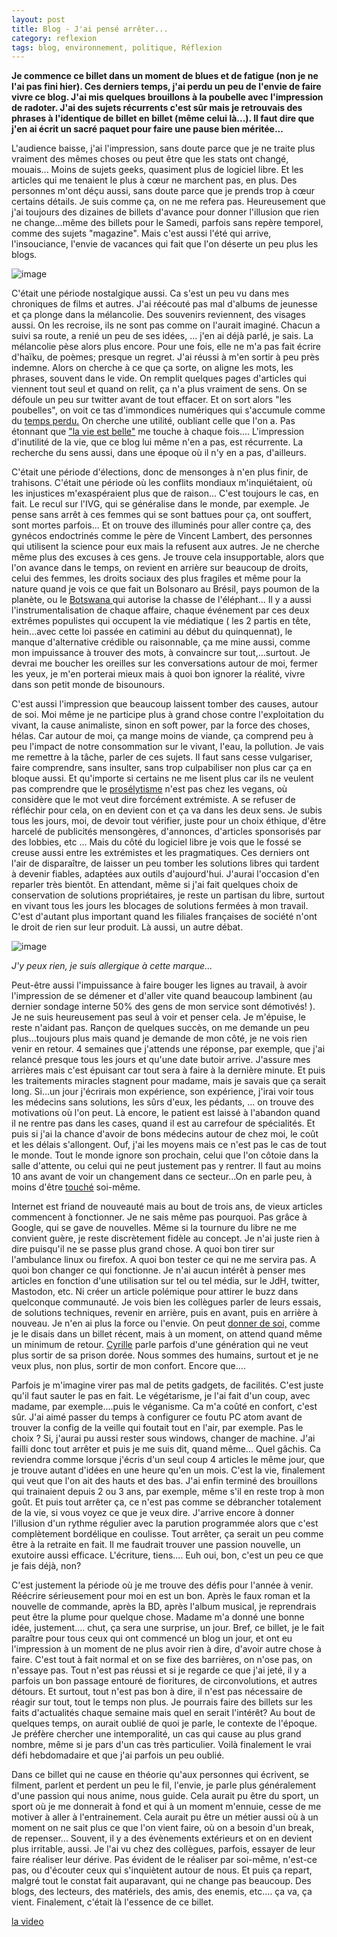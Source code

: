 ```yaml
---
layout: post
title: Blog - J'ai pensé arrêter...
category: reflexion
tags: blog, environnement, politique, Réflexion
---
```

**Je commence ce billet dans un moment de blues et de fatigue (non je ne l'ai pas fini hier). Ces derniers temps, j'ai perdu un peu de l'envie de faire vivre ce blog. J'ai mis quelques brouillons à la poubelle avec l'impression de radoter. J'ai des sujets récurrents c'est sûr mais je retrouvais des phrases à l'identique de billet en billet (même celui là...). Il faut dire que j'en ai écrit un sacré paquet pour faire une pause bien méritée...**

L'audience baisse, j'ai l'impression, sans doute parce que je ne traite plus vraiment des mêmes choses ou peut être que les stats ont changé, mouais... Moins de sujets geeks, quasiment plus de logiciel libre. Et les articles qui me tenaient le plus à cœur ne marchent pas, en plus. Des personnes m'ont déçu aussi, sans doute parce que je prends trop à cœur certains détails. Je suis comme ça, on ne me refera pas. Heureusement que j'ai toujours des dizaines de billets d'avance pour donner l'illusion que rien ne change...même des billets pour le Samedi, parfois sans repère temporel, comme des sujets "magazine". Mais c'est aussi l'été qui arrive, l'insouciance, l'envie de vacances qui fait que l'on déserte un peu plus les blogs.

![image](https://farm3.staticflickr.com/2202/2046478728_c10523fe2d.jpg)

C'était une période nostalgique aussi. Ca s'est un peu vu dans mes chroniques de films et autres. J'ai réécouté pas mal d'albums de jeunesse et ça plonge dans la mélancolie. Des souvenirs reviennent, des visages aussi. On les recroise, ils ne sont pas comme on l'aurait imaginé. Chacun a suivi sa route, a renié un peu de ses idées, ... j'en ai déjà parlé, je sais. La mélancolie pèse alors plus encore. Pour une fois, elle ne m'a pas fait écrire d'haïku, de poèmes; presque un regret. J'ai réussi à m'en sortir à peu près indemne. Alors on cherche à ce que ça sorte, on aligne les mots, les phrases, souvent dans le vide. On remplit quelques pages d'articles qui viennent tout seul et quand on relit, ça n'a plus vraiment de sens. On se défoule un peu sur twitter avant de tout effacer. Et on sort alors "les poubelles", on voit ce tas d'immondices numériques qui s'accumule comme du <a href="https://cyrille-borne.com/tempo-perdido/">temps perdu.</a> On cherche une utilité, oubliant celle que l'on a. Pas étonnant que <a href="https://cheziceman.wordpress.com/2016/12/25/cinema-la-vie-est-belle-1946/">"la vie est belle"</a> me touche à chaque fois.... L'impression d'inutilité de la vie, que ce blog lui même n'en a pas, est récurrente. La recherche du sens aussi, dans une époque où il n'y en a pas, d'ailleurs.

C'était une période d'élections, donc de mensonges à n'en plus finir, de trahisons. C'était une période où les conflits mondiaux m'inquiétaient, où les injustices m'exaspéraient plus que de raison... C'est toujours le cas, en fait. Le recul sur l'IVG, qui se généralise dans le monde, par exemple. Je pense sans arrêt à ces femmes qui se sont battues pour ça, ont souffert, sont mortes parfois... Et on trouve des illuminés pour aller contre ça, des gynécos endoctrinés comme le père de Vincent Lambert, des personnes qui utilisent la science pour eux mais la refusent aux autres. Je ne cherche même plus des excuses à ces gens. Je trouve cela insupportable, alors que l'on avance dans le temps, on revient en arrière sur beaucoup de droits, celui des femmes, les droits sociaux des plus fragiles et même pour la nature quand je vois ce que fait un Bolsonaro au Brésil, pays poumon de la planète, ou le <a href="https://www.bfmtv.com/animaux/le-botswana-leve-l-interdiction-de-chasser-l-elephant-1697241.html">Botswana </a>qui autorise la chasse de l'éléphant... Il y a aussi l'instrumentalisation de chaque affaire, chaque événement par ces deux extrêmes populistes qui occupent la vie médiatique ( les 2 partis en tête, hein...avec cette loi passée en catimini au début du quinquennat), le manque d'alternative crédible ou raisonnable, ça me mine aussi, comme mon impuissance à trouver des mots, à convaincre sur tout,...surtout. Je devrai me boucher les oreilles sur les conversations autour de moi, fermer les yeux, je m'en porterai mieux mais à quoi bon ignorer la réalité, vivre dans son petit monde de bisounours. 

C'est aussi l'impression que beaucoup laissent tomber des causes, autour de soi. Moi même je ne participe plus à grand chose contre l'exploitation du vivant, la cause animaliste, sinon en soft power, par la force des choses, hélas. Car autour de moi, ça mange moins de viande, ça comprend peu à peu l'impact de notre consommation sur le vivant, l'eau, la pollution. Je vais me remettre à la tâche, parler de ces sujets. Il faut sans cesse vulgariser, faire comprendre, sans insulter, sans trop culpabiliser non plus car ça en bloque aussi. Et qu'importe si certains ne me lisent plus car ils ne veulent pas comprendre que le <a href="https://cheziceman.wordpress.com/2016/03/12/veganisme-et-media-qui-fait-du-proselytisme/">prosélytisme</a> n'est pas chez les vegans, où considère que le mot veut dire forcément extrémiste. A se refuser de réfléchir pour cela, on en devient con et ça va dans les deux sens. Je subis tous les jours, moi, de devoir tout vérifier, juste pour un choix éthique, d'être harcelé de publicités mensongères, d'annonces, d'articles sponsorisés par des lobbies, etc ... Mais du côté du logiciel libre je vois que le fossé se creuse aussi entre les extrémistes et les pragmatiques. Ces derniers ont l'air de disparaître, de laisser un peu tomber les solutions libres qui tardent à devenir fiables, adaptées aux outils d'aujourd'hui. J'aurai l'occasion d'en reparler très bientôt. En attendant, même si j'ai fait quelques choix de conservation de solutions propriétaires, je reste un partisan du libre, surtout en vivant tous les jours les blocages de solutions fermées à mon travail. C'est d'autant plus important quand les filiales françaises de société n'ont le droit de rien sur leur produit. Là aussi, un autre débat. 

![image](https://cheziceman.files.wordpress.com/2019/05/nasopen.jpg)

*J'y peux rien, je suis allergique à cette marque...*

Peut-être aussi l'impuissance à faire bouger les lignes au travail, à avoir l'impression de se démener et d'aller vite quand beaucoup lambinent (au dernier sondage interne 50% des gens de mon service sont démotivés! ). Je ne suis heureusement pas seul à voir et penser cela. Je m'épuise, le reste n'aidant pas. Rançon de quelques succès, on me demande un peu plus...toujours plus mais quand je demande de mon côté, je ne vois rien venir en retour. 4 semaines que j'attends une réponse, par exemple, que j'ai relancé presque tous les jours et qu'une date butoir arrive. J'assure mes arrières mais c'est épuisant car tout sera à faire à la dernière minute. Et puis les traitements miracles stagnent pour madame, mais je savais que ça serait long. Si...un jour j'écrirais mon expérience, son expérience, j'irai voir tous les médecins sans solutions, les sûrs d'eux, les pédants, ... on trouve des motivations où l'on peut. Là encore, le patient est laissé à l'abandon quand il ne rentre pas dans les cases, quand il est au carrefour de spécialités. Et puis si j'ai la chance d'avoir de bons médecins autour de chez moi, le coût et les délais s'allongent. Ouf, j'ai les moyens mais ce n'est pas le cas de tout le monde. Tout le monde ignore son prochain, celui que l'on côtoie dans la salle d'attente, ou celui qui ne peut justement pas y rentrer. Il faut au moins 10 ans avant de voir un changement dans ce secteur...On en parle peu, à moins d'être <a href="https://blog.genma.fr/?Naissance-de-Mononoke">touché</a> soi-même.

Internet est friand de nouveauté mais au bout de trois ans, de vieux articles commencent à fonctionner. Je ne sais même pas pourquoi. Pas grâce à Google, qui se gave de nouvelles. Même si la tournure du libre ne me convient guère, je reste discrètement fidèle au concept. Je n'ai juste rien à dire puisqu'il ne se passe plus grand chose. A quoi bon tirer sur l'ambulance linux ou firefox. A quoi bon tester ce qui ne me servira pas. A quoi bon changer ce qui fonctionne. Je n'ai aucun intérêt à penser mes articles en fonction d'une utilisation sur tel ou tel média, sur le JdH, twitter, Mastodon, etc. Ni créer un article polémique pour attirer le buzz dans quelconque communauté. Je vois bien les collègues parler de leurs essais, de solutions techniques, revenir en arrière, puis en avant, puis en arrière à nouveau. Je n'en ai plus la force ou l'envie. On peut <a href="https://cheziceman.wordpress.com/2019/05/18/blog-beta-test/">donner de soi,</a> comme je le disais dans un billet récent, mais à un moment, on attend quand même un minimum de retour.  <a href="https://cyrille-borne.com/douter-ou-ne-pas-douter-la-nest-pas-la-question/">Cyrille</a> parle parfois d'une génération qui ne veut plus sortir de sa prison dorée. Nous sommes des humains, surtout et je ne veux plus, non plus, sortir de mon confort. Encore que....

Parfois je m'imagine virer pas mal de petits gadgets, de facilités. C'est juste qu'il faut sauter le pas en fait. Le végétarisme, je l'ai fait d'un coup, avec madame, par exemple....puis le véganisme. Ca m'a coûté en confort, c'est sûr. J'ai aimé passer du temps à configurer ce foutu PC atom avant de trouver la config de la veille qui foutait tout en l'air, par exemple. Pas le choix ? Si, j'aurai pu aussi rester sous windows, changer de machine. J'ai failli donc tout arrêter et puis je me suis dit, quand même... Quel gâchis. Ca reviendra comme lorsque j'écris d'un seul coup 4 articles le même jour, que je trouve autant d'idées en une heure qu'en un mois. C'est la vie, finalement qui veut que l'on ait des hauts et des bas. J'ai enfin terminé des brouillons qui trainaient depuis 2 ou 3 ans, par exemple, même s'il en reste trop à mon goût. Et puis tout arrêter ça, ce n'est pas comme se débrancher totalement de la vie, si vous voyez ce que je veux dire. J'arrive encore à donner l'illusion d'un rythme régulier avec la parution programmée alors que c'est complètement bordélique en coulisse. Tout arrêter, ça serait un peu comme être à la retraite en fait. Il me faudrait trouver une passion nouvelle, un exutoire aussi efficace. L'écriture, tiens.... Euh oui, bon, c'est un peu ce que je fais déjà, non?

C'est justement la période où je me trouve des défis pour l'année à venir. Réécrire sérieusement pour moi en est un bon. Après le faux roman et la nouvelle de commande, après la BD, après l'album musical, je reprendrais peut être la plume pour quelque chose. Madame m'a donné une bonne idée, justement.... chut, ça sera une surprise, un jour. Bref, ce billet, je le fait paraître pour tous ceux qui ont commencé un blog un jour, et ont eu l'impression à un moment de ne plus avoir rien à dire, d'avoir autre chose à faire. C'est tout à fait normal et on se fixe des barrières, on n'ose pas, on n'essaye pas. Tout n'est pas réussi et si je regarde ce que j'ai jeté, il y a parfois un bon passage entouré de fioritures, de circonvolutions, et autres détours. Et surtout, tout n'est pas bon à dire, il n'est pas nécessaire de réagir sur tout, tout le temps non plus. Je pourrais faire des billets sur les faits d'actualités chaque semaine mais quel en serait l'intérêt? Au bout de quelques temps, on aurait oublié de quoi je parle, le contexte de l'époque. Je préfère chercher une intemporalité, un cas qui cause au plus grand nombre, même si je pars d'un cas très particulier. Voilà finalement le vrai défi hebdomadaire et que j'ai parfois un peu oublié. 

Dans ce billet qui ne cause en théorie qu'aux personnes qui écrivent, se filment, parlent et perdent un peu le fil, l'envie, je parle plus généralement d'une passion qui nous anime, nous guide. Cela aurait pu être du sport, un sport où je me donnerait à fond et qui à un moment m'ennuie, cesse de me motiver à aller à l'entrainement. Cela aurait pu être un métier aussi où à un moment on ne sait plus ce que l'on vient faire, où on a besoin d'un break, de repenser... Souvent, il y a des évènements extérieurs et on en devient plus irritable, aussi. Je l'ai vu chez des collègues, parfois, essayer de leur faire réaliser leur dérive. Pas évident de le réaliser par soi-même, n'est-ce pas, ou d'écouter ceux qui s'inquiètent autour de nous. Et puis ça repart, malgré tout le constat fait auparavant, qui ne change pas beaucoup. Des blogs, des lecteurs, des matériels, des amis, des enemis, etc.... ça va, ça vient. Finalement, c'était là l'essence de ce billet.

[la video](https://www.youtube.com/watch?v=z0wK6s-6cbo)


